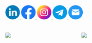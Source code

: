 <a href="https://www.linkedin.com/in/ivan-danyliuk/">
  <img width="45px" src="linkedin.png" />
</a>
<a href="https://www.facebook.com/ivan.a.danyliuk">
  <img width="45px" src="facebook.png" />
</a>
<a href="https://www.instagram.com/daniliuk.ivan">
  <img width="45px" src="instagram.png" />
</a>
<a href="#">
  <img width="45px" src="telegram.png" />
</a>
<a href="mailto:ivandaniliuk@gmail.com">
  <img width="45px" src="mail.png" />
</a>

# 

<img align="left" width="47%" src="https://github-readme-stats.vercel.app/api?username=IvanDanyliuk" />
<img align="left" width="47%" src="https://github-readme-stats.vercel.app/api/top-langs/?username=IvanDanyliuk&layout=compact" />
